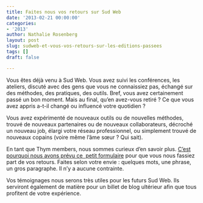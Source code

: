 ```yaml
---
title: Faites nous vos retours sur Sud Web
date: '2013-02-21 00:00:00'
categories:
- '2013'
author: Nathalie Rosenberg
layout: post
slug: sudweb-et-vous-vos-retours-sur-les-editions-passees
tags: []
draft: false

---
```

Vous êtes déjà venu à Sud Web. Vous avez suivi les conférences, les ateliers, discuté avec des gens que vous ne connaissiez pas, échangé sur des méthodes, des pratiques, des outils. Bref, vous avez certainement passé un bon moment. Mais au final, qu&rsquo;en avez-vous retiré ? Ce que vous avez appris a-t-il changé ou influencé votre quotidien ?

Vous avez expérimenté de nouveaux outils ou de nouvelles méthodes, trouvé de nouveaux partenaires ou de nouveaux collaborateurs, décroché un nouveau job, élargi votre réseau professionnel, ou simplement trouvé de nouveaux copains (voire même l&rsquo;âme sœur ? Qui sait).

En tant que Thym members, nous sommes curieux d&rsquo;en savoir plus. <a title="Le formulaire sur Google Form" href="http://past.is/01Hg" target="_blank">C&rsquo;est pourquoi nous avons prévu ce  petit formulaire</a> pour que vous nous fassiez part de vos retours. Faites selon votre envie : quelques mots, une phrase, un gros paragraphe. Il n&rsquo;y a aucune contrainte.

Vos témoignages nous serons très utiles pour les futurs Sud Web. Ils serviront également de matière pour un billet de blog ultérieur afin que tous profitent de votre expérience.
